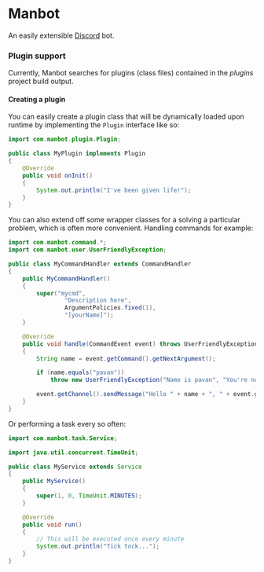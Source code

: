 # Manbot
An easily extensible [Discord](https://discordapp.com/ "Discord") bot.

### Plugin support
Currently, Manbot searches for plugins (class files) contained in the *plugins* project build output.

#### Creating a plugin
You can easily create a plugin class that will be dynamically loaded upon runtime by implementing the ```Plugin``` interface like so:
```java
import com.manbot.plugin.Plugin;

public class MyPlugin implements Plugin
{
	@Override
	public void onInit()
	{
		System.out.println("I've been given life!");
	}
}
```
You can also extend off some wrapper classes for a solving a particular problem, which is often more convenient. Handling commands for example:
```java
import com.manbot.command.*;
import com.manbot.user.UserFriendlyException;

public class MyCommandHandler extends CommandHandler
{
    public MyCommandHandler()
    {
        super("mycmd", 
                "Description here", 
                ArgumentPolicies.fixed(1), 
                "[yourName]");
    }

    @Override
    public void handle(CommandEvent event) throws UserFriendlyException
    {
        String name = event.getCommand().getNextArgument();

        if (name.equals("pavan"))
            throw new UserFriendlyException("Name is pavan", "You're not allowed to use this command");

        event.getChannel().sendMessage("Hello " + name + ", " + event.getMember().getAsMention()).queue();
    }
}
```
Or performing a task every so often:
```java
import com.manbot.task.Service;

import java.util.concurrent.TimeUnit;

public class MyService extends Service
{
    public MyService()
    {
        super(1, 0, TimeUnit.MINUTES);
    }

    @Override
    public void run()
    {
        // This will be executed once every minute
        System.out.println("Tick tock...");
    }
}
```
